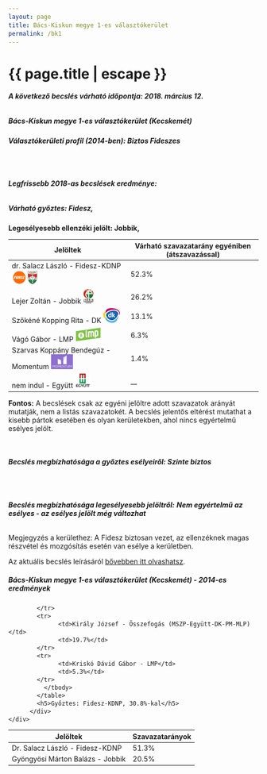 ```yaml
---
layout: page
title: Bács-Kiskun megye 1-es választókerület
permalink: /bk1
---
```


<h1 class="page-title">{{ page.title | escape }}</h1>

<div class="section">
    <div class="row">
          <div class="col s12"><h6><span><strong>A következő becslés várható időpontja: 2018. március 12.</strong></span></h6>
		  <h5>Bács-Kiskun megye 1-es választókerület (Kecskemét)</h5>
<h6><strong>Választókerületi profil (2014-ben): <span id="profil">Biztos Fideszes</span></strong></h6>
<br/>
<h6><strong>Legfrissebb 2018-as becslések eredménye:</strong></h6<br/><h5>Várható győztes: <span id="gyoztes">Fidesz, </span><span id="esely"></span><span></span></h5>
			<p><strong>Legesélyesebb ellenzéki jelölt: <span id="masodik">Jobbik, </span><span id="esely2"></span><span></span></strong></p>
<table class="striped">
              <thead>
                <tr>
                    <th>Jelöltek</th>
                    <th>Várható szavazatarány egyéniben (átszavazással)</th>
                </tr>
              </thead>
              <tbody>
             <tr>
                  <td>dr. Salacz László - Fidesz-KDNP <img src="images/fideszkdnp_logo.png" style="width:55px;height:30px;"></td>
				  <td id="id_fidesz">52.3%</td>
			</tr>
			<tr>
<td>Lejer Zoltán - Jobbik <img src="images/jobbik_logo.png" style="width:23px;height:30px;"></td>
<td id="id_jobbik">26.2%</td></tr>
			<tr>
                  <td>Szőkéné Kopping Rita - DK <img src="images/dk_logo.png" style="width:34px;height:30px;"></td>
				  <td id="id_baloldal">13.1%</td>
			</tr>
			<tr>
                  <td>Vágó Gábor - LMP <img src="images/lmp_logo.png" style="width:52px;height:30px;"></td>
				  <td id="lmp">6.3%</td>
			</tr>
			<tr>
				  <td>Szarvas Koppány Bendegúz - Momentum <img src="images/momentum_logo.png" style="width:44px;height:30px;"></td>
				  <td id="id_momentum">1.4%</td>
			</tr>
<tr>
<td>nem indul -  Együtt <img src="images/egyutt_logo.png" style="width:31px;height:30px;"></td>
<td id="id_egyutt">__</td>
</tr>                
              </tbody>
            </table>
			
			
<p><strong>Fontos:</strong> A becslések csak az egyéni jelöltre adott szavazatok arányát mutatják, nem a listás szavazatokét. A becslés jelentős eltérést mutathat a kisebb pártok esetében és olyan kerületekben, ahol nincs egyértelmű esélyes jelölt.</p>
<br/>
			<h6><strong>Becslés megbízhatósága a győztes esélyeiről: Szinte biztos</strong> </h6>
<br/><h6><strong>Becslés megbízhatósága legesélyesebb jelöltről:</strong> <strong><span id="biztos_jelolt">Nem egyértelmű az esélyes - az esélyes jelölt még változhat</span></strong></h6>
<p>Megjegyzés a kerülethez: A Fidesz biztosan vezet, az ellenzéknek magas részvétel és mozgósítás esetén van esélye a kerületben.</p>
<p>Az aktuális becslés leírásáról <a href="../metodologia#0305">bővebben itt olvashatsz</a>.</p>
          </div>
    </div>
</div>

<div class="section">
    <div class="row">
          <div class="col s12">
		  <h5>Bács-Kiskun megye 1-es választókerület (Kecskemét) - 2014-es eredmények</h5>
            <table class="striped">
              <thead>
                <tr>
                    <th>Jelöltek</th>
                    <th>Szavazatarányok</th>
                </tr>
              </thead>
              <tbody>
             <tr>
                  <td>Dr. Salacz László - Fidesz-KDNP</td>
				  <td>51.3%</td>
			</tr>
			<tr>
			      <td>Gyöngyösi Márton Balázs - Jobbik</td>
				  <td>20.5%</td>

			</tr>
			<tr>
                  <td>Király József - Összefogás (MSZP-Együtt-DK-PM-MLP)</td>
				  <td>19.7%</td>
			</tr>
			<tr>
				  <td>Kriskó Dávid Gábor - LMP</td>
				  <td>5.3%</td>
			</tr>                
              </tbody>
            </table>
			<h5>Győztes: Fidesz-KDNP, 30.8%-kal</h5>
          </div>
    </div>
</div>
